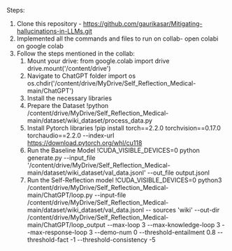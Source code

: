 Steps:
1. Clone this repository - https://github.com/gaurikasar/Mitigating-hallucinations-in-LLMs.git
2. Implemented all the commands and files to run on collab- open colabi on google colab
3. Follow the steps mentioned in the collab:
    1. Mount your drive:
    from google.colab import drive
       drive.mount('/content/drive')
    2. Navigate to ChatGPT folder
       import os
       os.chdir('/content/drive/MyDrive/Self_Reflection_Medical-main/ChatGPT')
    3. Install the necessary libraries
    4. Prepare the Dataset
       !python /content/drive/MyDrive/Self_Reflection_Medical-main/dataset/wiki_dataset/process_data.py
    5. Install Pytorch libraries
       !pip install torch==2.2.0 torchvision==0.17.0 torchaudio==2.2.0 --index-url https://download.pytorch.org/whl/cu118
    6. Run the Baseline Model
       !CUDA_VISIBLE_DEVICES=0 python generate.py  --input_file '/content/drive/MyDrive/Self_Reflection_Medical-main/dataset/wiki_dataset/val_data.jsonl' --out_file output.jsonl
    7. Run the Self-Reflection model
       !CUDA_VISIBLE_DEVICES=0 python3 /content/drive/MyDrive/Self_Reflection_Medical-main/ChatGPT/loop.py --input-file /content/drive/MyDrive/Self_Reflection_Medical-main/dataset/wiki_dataset/val_data.jsonl --    sources 'wiki' --out-dir /content/drive/MyDrive/Self_Reflection_Medical-main/ChatGPT/loop_output --max-loop 3 --max-knowledge-loop 3 --max-response-loop 3 --demo-num 0 --threshold-entailment 0.8 --threshold-fact -1 --threshold-consistency -5

   


